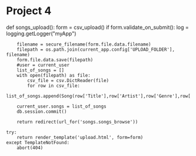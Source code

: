 # Project 4













def songs_upload():
    form = csv_upload()
    if form.validate_on_submit():
        log = logging.getLogger("myApp")

        filename = secure_filename(form.file.data.filename)
        filepath = os.path.join(current_app.config['UPLOAD_FOLDER'], filename)
        form.file.data.save(filepath)
        #user = current_user
        list_of_songs = []
        with open(filepath) as file:
            csv_file = csv.DictReader(file)
            for row in csv_file:
                list_of_songs.append(Song(row['Title'],row['Artist'],row['Genre'],row['Year']))

        current_user.songs = list_of_songs
        db.session.commit()

        return redirect(url_for('songs.songs_browse'))

    try:
        return render_template('upload.html', form=form)
    except TemplateNotFound:
        abort(404)